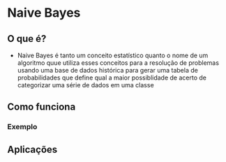 # Naive Bayes
## O que é?
- Naive Bayes é tanto um conceito estatístico quanto o nome de um algoritmo quue utiliza esses conceitos para a resolução de problemas usando uma base de dados histórica para gerar uma tabela de probabilidades que define qual a maior possiblidade de acerto de categorizar uma série de dados em uma classe
## Como funciona
### Exemplo
## Aplicações

